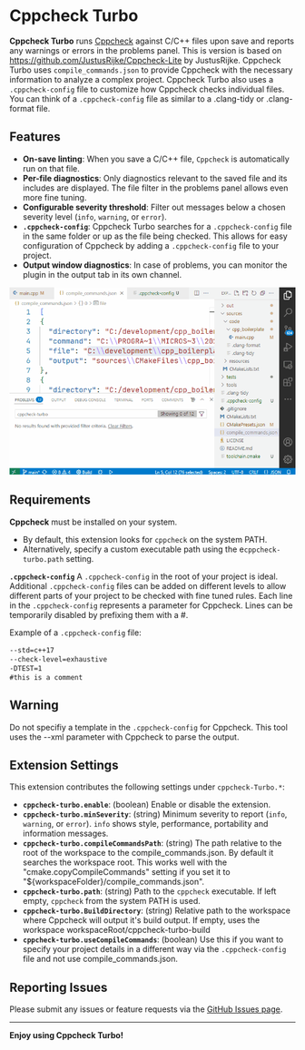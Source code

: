 # Cppcheck Turbo

**Cppcheck Turbo** runs [Cppcheck](https://cppcheck.sourceforge.net/) against C/C++ files upon save and reports any warnings or errors in the problems panel. This is version is based on https://github.com/JustusRijke/Cppcheck-Lite by JustusRijke. Cppcheck Turbo uses `compile_commands.json` to provide Cppcheck with the necessary information to analyze a complex project. Cppcheck Turbo also uses a `.cppcheck-config` file to customize how Cppcheck checks individual files. You can think of a `.cppcheck-config` file as similar to a .clang-tidy or .clang-format file.

## Features

- **On-save linting**: When you save a C/C++ file, `Cppcheck` is automatically run on that file.
- **Per-file diagnostics**: Only diagnostics relevant to the saved file and its includes are displayed. The file filter in the problems panel allows even more fine tuning. 
- **Configurable severity threshold**: Filter out messages below a chosen severity level (`info`, `warning`, or `error`).
- **`.cppcheck-config`**: Cppcheck Turbo searches for a `.cppcheck-config` file in the same folder or up as the file being checked. This allows for easy configuration of Cppcheck by adding a `.cppcheck-config` file to your project.
- **Output window diagnostics**: In case of problems, you can monitor the plugin in the output tab in its own channel. 

![Local GIF](./images/HowTo.gif)

## Requirements

 **Cppcheck** must be installed on your system.  
  - By default, this extension looks for `cppcheck` on the system PATH.
  - Alternatively, specify a custom executable path using the e`cppcheck-turbo.path` setting.

 **`.cppcheck-config`**
A `.cppcheck-config` in the root of your project is ideal. Additional `.cppcheck-config` files can be added on different levels to allow different parts of your project to be checked with fine tuned rules.  Each line in the `.cppcheck-config` represents a parameter for Cppcheck. Lines can be temporarily disabled by prefixing them with a #. 

Example of a `.cppcheck-config` file: 
```
--std=c++17
--check-level=exhaustive
-DTEST=1
#this is a comment
```
## Warning 
Do not specifiy a template in the `.cppcheck-config` for Cppcheck. This tool uses the --xml parameter with Cppcheck to parse the output. 

## Extension Settings

This extension contributes the following settings under `cppcheck-Turbo.*`:

- **`cppcheck-turbo.enable`**: (boolean) Enable or disable the extension.  
- **`cppcheck-turbo.minSeverity`**: (string) Minimum severity to report (`info`, `warning`, or `error`).  `info` shows style, performance, portability and information messages.
- **`cppcheck-turbo.compileCommandsPath`**: (string) The path relative to the root of the workspace to the compile_commands.json. By default it searches the workspace root. This works well with the "cmake.copyCompileCommands" setting if you set it to "${workspaceFolder}/compile_commands.json".
- **`cppcheck-turbo.path`**: (string) Path to the `cppcheck` executable. If left empty, `cppcheck` from the system PATH is used.
- **`cppcheck-turbo.BuildDirectory`**: (string) Relative path to the workspace where Cppcheck will output it's build output. If empty, uses the workspace workspaceRoot/cppcheck-turbo-build
- **`cppcheck-turbo.useCompileCommands`**: (boolean) Use this if you want to specify your project details in a different way via the `.cppcheck-config` file and not use compile_commands.json. 

## Reporting Issues
Please submit any issues or feature requests via the [GitHub Issues page](https://github.com/EmielEstievenart/Cppcheck-Turbo/issues).

---

**Enjoy using Cppcheck Turbo!**
